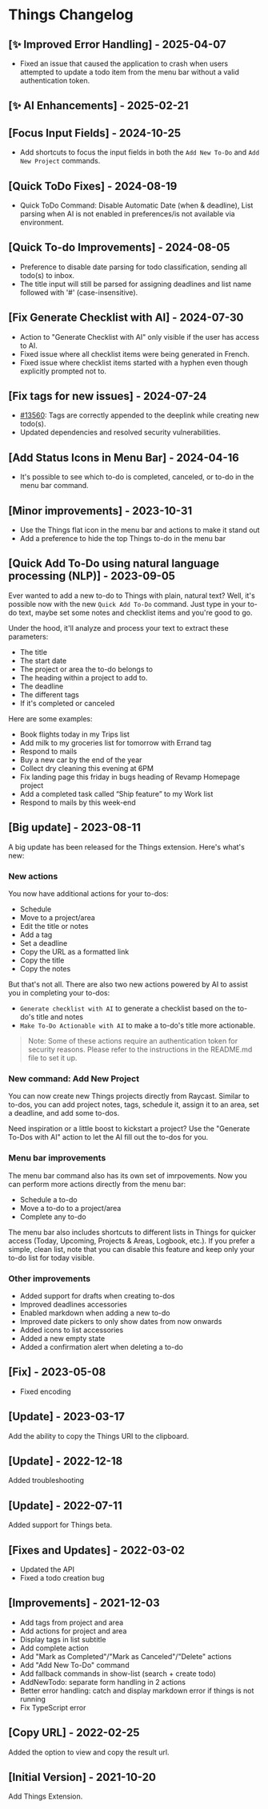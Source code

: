 # Things Changelog

## [✨ Improved Error Handling] - 2025-04-07

- Fixed an issue that caused the application to crash when users attempted to update a todo item from the menu bar without a valid authentication token.

## [✨ AI Enhancements] - 2025-02-21

## [Focus Input Fields] - 2024-10-25

- Add shortcuts to focus the input fields in both the `Add New To-Do` and `Add New Project` commands.

## [Quick ToDo Fixes] - 2024-08-19

- Quick ToDo Command: Disable Automatic Date (when & deadline), List parsing when AI is not enabled in preferences/is not available via environment.

## [Quick To-do Improvements] - 2024-08-05

- Preference to disable date parsing for todo classification, sending all todo(s) to inbox.
- The title input will still be parsed for assigning deadlines and list name followed with '#' (case-insensitive).

## [Fix Generate Checklist with AI] - 2024-07-30

- Action to "Generate Checklist with AI" only visible if the user has access to AI.
- Fixed issue where all checklist items were being generated in French.
- Fixed issue where checklist items started with a hyphen even though explicitly prompted not to.

## [Fix tags for new issues] - 2024-07-24

- [#13560](https://github.com/raycast/extensions/issues/13560): Tags are correctly appended to the deeplink while creating new todo(s).
- Updated dependencies and resolved security vulnerabilities.

## [Add Status Icons in Menu Bar] - 2024-04-16

- It's possible to see which to-do is completed, canceled, or to-do in the menu bar command.

## [Minor improvements] - 2023-10-31

- Use the Things flat icon in the menu bar and actions to make it stand out
- Add a preference to hide the top Things to-do in the menu bar

## [Quick Add To-Do using natural language processing (NLP)] - 2023-09-05

Ever wanted to add a new to-do to Things with plain, natural text? Well, it's possible now with the new `Quick Add To-Do` command. Just type in your to-do text, maybe set some notes and checklist items and you're good to go.

Under the hood, it'll analyze and process your text to extract these parameters:
- The title
- The start date
- The project or area the to-do belongs to
- The heading within a project to add to.
- The deadline
- The different tags
- If it's completed or canceled

Here are some examples:
- Book flights today in my Trips list
- Add milk to my groceries list for tomorrow with Errand tag
- Respond to mails
- Buy a new car by the end of the year
- Collect dry cleaning this evening at 6PM
- Fix landing page this friday in bugs heading of Revamp Homepage project
- Add a completed task called “Ship feature” to my Work list
- Respond to mails by this week-end

## [Big update] - 2023-08-11

A big update has been released for the Things extension. Here's what's new:

### New actions

You now have additional actions for your to-dos:
- Schedule
- Move to a project/area
- Edit the title or notes
- Add a tag
- Set a deadline
- Copy the URL as a formatted link
- Copy the title
- Copy the notes

But that's not all. There are also two new actions powered by AI to assist you in completing your to-dos:

- `Generate checklist with AI` to generate a checklist based on the to-do's title and notes
- `Make To-Do Actionable with AI` to make a to-do's title more actionable.

> Note: Some of these actions require an authentication token for security reasons. Please refer to the instructions in the README.md file to set it up.

### New command: Add New Project

You can now create new Things projects directly from Raycast. Similar to to-dos, you can add project notes, tags, schedule it, assign it to an area, set a deadline, and add some to-dos.

Need inspiration or a little boost to kickstart a project? Use the "Generate To-Dos with AI" action to let the AI fill out the to-dos for you.

### Menu bar improvements

The menu bar command also has its own set of imrpovements. Now you can perform more actions directly from the menu bar:

- Schedule a to-do
- Move a to-do to a project/area
- Complete any to-do

The menu bar also includes shortcuts to different lists in Things for quicker access (Today, Upcoming, Projects & Areas, Logbook, etc.). If you prefer a simple, clean list, note that you can disable this feature and keep only your to-do list for today visible.

### Other improvements

- Added support for drafts when creating to-dos
- Improved deadlines accessories
- Enabled markdown when adding a new to-do
- Improved date pickers to only show dates from now onwards
- Added icons to list accessories
- Added a new empty state
- Added a confirmation alert when deleting a to-do

## [Fix] - 2023-05-08

- Fixed encoding

## [Update] - 2023-03-17

Add the ability to copy the Things URI to the clipboard.

## [Update] - 2022-12-18

Added troubleshooting

## [Update] - 2022-07-11

Added support for Things beta.

## [Fixes and Updates] - 2022-03-02

- Updated the API
- Fixed a todo creation bug

## [Improvements] - 2021-12-03

- Add tags from project and area
- Add actions for project and area
- Display tags in list subtitle
- Add complete action
- Add "Mark as Completed"/"Mark as Canceled"/"Delete" actions
- Add "Add New To-Do" command
- Add fallback commands in show-list (search + create todo)
- AddNewTodo: separate form handling in 2 actions
- Better error handling: catch and display markdown error if things is not running
- Fix TypeScript error

## [Copy URL] - 2022-02-25

Added the option to view and copy the result url.

## [Initial Version] - 2021-10-20

Add Things Extension.
